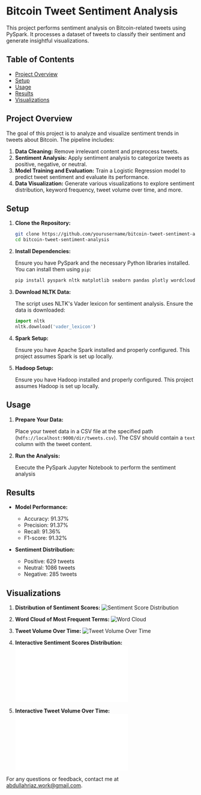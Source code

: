 # Bitcoin Tweet Sentiment Analysis

This project performs sentiment analysis on Bitcoin-related tweets using PySpark. It processes a dataset of tweets to classify their sentiment and generate insightful visualizations.

## Table of Contents

- [Project Overview](#project-overview)
- [Setup](#setup)
- [Usage](#usage)
- [Results](#results)
- [Visualizations](#visualizations)

## Project Overview

The goal of this project is to analyze and visualize sentiment trends in tweets about Bitcoin. The pipeline includes:

1. **Data Cleaning:** Remove irrelevant content and preprocess tweets.
2. **Sentiment Analysis:** Apply sentiment analysis to categorize tweets as positive, negative, or neutral.
3. **Model Training and Evaluation:** Train a Logistic Regression model to predict tweet sentiment and evaluate its performance.
4. **Data Visualization:** Generate various visualizations to explore sentiment distribution, keyword frequency, tweet volume over time, and more.

## Setup

1. **Clone the Repository:**

    ```bash
    git clone https://github.com/yourusername/bitcoin-tweet-sentiment-analysis.git
    cd bitcoin-tweet-sentiment-analysis
    ```

2. **Install Dependencies:**

    Ensure you have PySpark and the necessary Python libraries installed. You can install them using `pip`:

    ```bash
    pip install pyspark nltk matplotlib seaborn pandas plotly wordcloud
    ```

3. **Download NLTK Data:**

    The script uses NLTK's Vader lexicon for sentiment analysis. Ensure the data is downloaded:

    ```python
    import nltk
    nltk.download('vader_lexicon')
    ```

4. **Spark Setup:**

    Ensure you have Apache Spark installed and properly configured. This project assumes Spark is set up locally.

5. **Hadoop Setup:**

    Ensure you have Hadoop installed and properly configured. This project assumes Hadoop is set up locally.

## Usage

1. **Prepare Your Data:**

    Place your tweet data in a CSV file at the specified path (`hdfs://localhost:9000/dir/tweets.csv`). The CSV should contain a `text` column with the tweet content.

2. **Run the Analysis:**

    Execute the PySpark Jupyter Notebook to perform the sentiment analysis

## Results

- **Model Performance:**
  - Accuracy: 91.37%
  - Precision: 91.37%
  - Recall: 91.36%
  - F1-score: 91.32%

- **Sentiment Distribution:**
  - Positive: 629 tweets
  - Neutral: 1086 tweets
  - Negative: 285 tweets

## Visualizations

1. **Distribution of Sentiment Scores:**
   ![Sentiment Score Distribution](images/sentiment_score_distribution.png)

2. **Word Cloud of Most Frequent Terms:**
   ![Word Cloud](images/word_cloud.png)

3. **Tweet Volume Over Time:**
   ![Tweet Volume Over Time](images/tweet_volume_over_time.png)

4. **Interactive Sentiment Scores Distribution:**
   ![Sentiment Scores Distribution (Interactive)](images/sentiment_scores_distribution_interactive.html)

5. **Interactive Tweet Volume Over Time:**
   ![Tweet Volume Over Time (Interactive)](images/tweet_volume_over_time_interactive.html)

For any questions or feedback, contact me at [abdullahriaz.work@gmail.com]([abdullahriaz.work@gmail.com).
